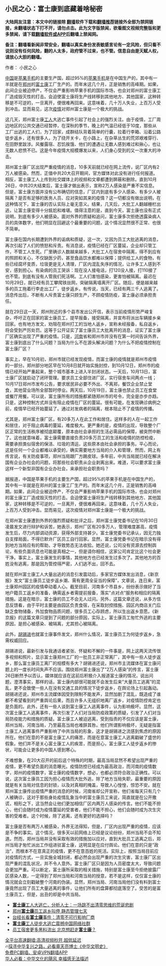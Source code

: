  <!-- 面包屑导航 --> <h2>小民之心：富士康到底藏着啥秘密</h2> <p class="notice"><b>大陆网友注意：本文中的链接除 <a href="https://github.com/bannedbook/fanqiang" >翻墙</a>软件下载和<a href="https://github.com/killgcd/justmysocks/blob/master/README.md">翻墙推荐</a>链接外全部为禁网链接，未翻墙状态下打不开，请勿点击。此为文字版禁闻，欲看图文视频完整版和更多禁闻，请下载<a href="https://github.com/bannedbook/fanqiang">翻墙软件或APP</a>后翻墙上禁闻网。</p><p>备注：翻墙看新闻非常安全，翻墙以真实身份发表敏感言论有一定风险，但只看不说则没有任何风险，翻的人太多，政府管不过来，也不管。信息自由是天赋人权，请放心大胆的翻墙。</b></p>  <div class="entry"> <p>作者： 小民之心</p> <p id="summary"><span class='wp_keywordlink_affiliate'><a href="https://www.bannedbook.org/" title="中国" target="_blank">中国</a></span>是<a href="https://www.bannedbook.org/bnews/tag/%e8%8b%b9%e6%9e%9c/" class="st_tag internal_tag" rel="tag" title="标签 苹果 下的日志">苹果</a><a href="https://www.bannedbook.org/bnews/tag/%e6%89%8b%e6%9c%ba/" class="st_tag internal_tag" rel="tag" title="标签 手机 下的日志">手机</a>的主要生产国，超过95%的<a href="https://www.bannedbook.org/bnews/tag/%e8%8b%b9%e6%9e%9c%e6%89%8b%e6%9c%ba/" class="st_tag internal_tag" rel="tag" title="标签 苹果手机 下的日志">苹果手机</a>是在中国生产的，其中有一半就是在<a href="https://www.bannedbook.org/bnews/tag/%e9%83%91%e5%b7%9e/" class="st_tag internal_tag" rel="tag" title="标签 郑州 下的日志">郑州</a>的<a href="https://www.bannedbook.org/bnews/tag/%e5%af%8c%e5%a3%ab%e5%ba%b7/" class="st_tag internal_tag" rel="tag" title="标签 富士康 下的日志">富士康</a>工厂生产的。而年末这几个月，正是销售的高峰期。如果，此间企业被迫停产，不仅会严重影响苹果手机的国际市场，也会对郑州的富士康工厂造成毁灭性的打击。会迫使富士康将生产线转移到其他地方、其他国家，这种转移是不可逆的，一旦离开，便很难再回来。这意味着，几十万人失业，上百万人受到冲击。显而易见，这次<a href="https://www.bannedbook.org/bnews/tag/%E7%96%AB%E6%83%85/" class="st_tag internal_tag" rel="tag" title="标签 疫情 下的日志">疫情</a>对郑州富士康是一个极大的挑战。</p> <p id="conimg">这几天，郑州富士康<a href="https://www.bannedbook.org/bnews/tag/%E5%B7%A5%E4%BA%BA/" class="st_tag internal_tag" rel="tag" title="标签 工人 下的日志">工人</a>大逃亡事件引起了社会上的强烈关注。由于疫情，工厂周边地区的公共交通已经暂停，在深秋的季节，晚上的气温已经低于10度，那些从工厂出逃的工人们，为了回家，成群结队背着简单的行囊，拉着行李箱、沿着公路徒步返乡，还有很多人，为了绕开关卡，在小路上，在杂草丛生的荒郊艰难穿行、在田野里跋涉。风餐露宿、忍饥挨饿、他们的遭遇让无数人感到难过和揪心，也让无数人悲愤不已。这是今年疫情大规模爆发以来，人们身心受到的又一次重大的冲击。</p> <p>郑州富士康厂区出现严重疫情的消息，10多天前就已经在网上流传，说厂区内有2万人被感染。然而，正值中共20大召开期间，官方媒体对此没有进行任何报道。相反，富士康工人上传到社交媒体上的视频和文章都遭到屏蔽和删除。直到10月26日，中共20大结束后，富士康才做出表示，宣称2万人感染是严重不实信息。但是，富士康方面并没有公布确切的信息，厂区内到底有多少人感染、有多少人被隔离？是否有足够的医务人员、应对突如其来的疫情？这一切都没有做出说明，在这种情况下，富士康的否认实际上毫无意义。结果，几天后，大批工人翻越栅栏出逃，让富士康变得十分尴尬和难堪。值得注意的是，直到今天，富士康也没有正式说明，到底有多少人被感染。面对外界的质疑和追问，富士康多次拒绝透露染病人员的具体数字，他们明显在回避这个最重要的问题，这个情况显然很不正常、也很不简单。</p>  <p>富士康在国内长期遭到外界的诟病和质疑，这一次，又因为员工大批逃离的消息，再次引起了人们的愤怒和斥责。有消息说，疫情已经在厂区蔓延，企业却只管工作，不管工人生死。厂里确诊人数越来越多，大批工人在宿舍中隔离，得不到应有的照顾和关心，不仅缺医少药，甚至食品饮水都难以保障；提供给工人的食物，有些已经腐坏变质，垃圾更是无人清理，厂区内混乱失序的情况，让许多工人感到不安，感到担心。有染病的员工哭诉：现在没人接电话，打120没人接，打110接了也不管。到底有没有人管我们死活啊。工人们害怕感染，更害怕被隔离。最迟在10月29日，就已经有员工攀爬铁丝网，突破隔离墙离开厂区。随后，便是越来越多的员工拖着行李走出工厂，徒步返乡。有传说，当天，已经有两三千人逃离了。消息传出后，不断有人斥责富士康只顾生产，不顾疫情防疫，富士康必须承担责任。</p> <p>就在29日这一天，郑州附近的多个县市发出公开信，表示当前疫情形势严峻复杂，呼吁正在回家的富士康员工，提早报备，接受隔离，并宣布将派出车辆接乡亲回家。也有地方发文，劝阻在郑州打工的当地人返乡，宣称未经报备，私自返乡，将会受到严厉处罚。这等于公开证实了富士康员工大批离开的消息，证实了富士康厂区确实出现了严重的疫情。只是，<a href="https://www.bannedbook.org/bnews/tag/%e6%b2%b3%e5%8d%97/" class="st_tag internal_tag" rel="tag" title="标签 河南 下的日志">河南</a>省和郑州市并没有在第一时间告诉外界，富士康到底出了什么问题？当局为什么不在源头解决问题？为什么不把疫情控制在富士康厂区？</p> <p>事实上，早在10月初，郑州市就已经发现疫情，而富士康的疫情就是郑州市疫情的一部分。郑州部分地区早在10月8日就开始实施封控，到10月12日，郑州市的疫情已经开始严重起来，整个城市基本上进入半封闭状态。一天后，10月13日，富士康厂区就启动了闭环管理。要求员工全部住进厂区，实行宿舍车间两点一线；10月17日郑州市发布公告，要求居民非必要不外出、不离郑，餐饮企业禁止堂食，其他营业场所全部暂时停业。两天后，10月19日，富士康也禁止员工在食堂或餐厅用餐。可以说，富士康所有的措施都紧随郑州市的号令，完全是亦步亦趋。只是，这种控制方式并没有阻止疫情在厂区的蔓延。很有可能，在发现确诊病例之前，疫情早已经开始蔓延了。通过对发病者的隔离，根本阻止不了疫情的传播。</p> <p>尤其是，郑州富士康厂区，有20多万人在此工作和居住。这样多的人在一起工作和居住，对于阻止病毒的蔓延，难度极大。更严重的是，疫情的出现，导致整个厂区正常的生活秩序被彻底颠覆，原本由社会承担的生活必需品的保障，被突然中断了。这也就意味着，富士康需要直接负责20多万员工的生活和疫情的防控检疫，需要承担类似宿舍的保洁、垃圾的清运，这些原本由社会承担的事务。平心而论，这是任何一个企业都难以承受的，确实需要地方当局的介入和管理，然而，网上有传言说，有关防疫事项，郑州当局跟厂方踢皮球。多年前，中共当局就已经在解决国有企业办社会的问题，将那些社会职责从企业剥离出来。难道，可以要求富士康这样一个新型非国有企业办社会，来承担社会职责吗？</p>  <p>据报道，中国是苹果手机的主要生产国，超过95%的苹果手机是在中国生产的，其中有一半就是在郑州的富士康工厂生产的。而年末这几个月，正是销售的高峰期。如果，此间企业被迫停产，不仅会严重影响苹果手机的国际市场，也会对郑州的富士康工厂造成毁灭性的打击。会迫使富士康将生产线转移到其他地方、其他国家，这种转移是不可逆的，一旦离开，便很难再回来。这意味着，几十万人失业，上百万人受到冲击。显而易见，这次疫情对郑州富士康是一个极大的挑战。</p> <p>在郑州富士康遭到外界的强烈质疑和批评之后，郑州富士康党委书记在10月30日凌晨发文进行辩护和诉苦，她表示，郑州厂区有20多万人，管理难度甚高，疫情发生后，尽力内部调动资源，获得外部支持甚少。富士康党委书记承认，因无力独自支撑局面，不得已默许厂区员工自行回家。显然，富士康党委书记在暗示没有得到地方当局应有的帮助，才导致势态无法收拾。她还说，公司没有资源去控制舆论，有些负面讯息也可能是真相之一，但是请你相信，这家公司肯定比这个社会更干净。事实上，富士康发生的事情，其他地方也已经发生过多次了。其他地方的百姓没有逃离，那是因为管控得严密，人们逃不出，回不去。</p> <p>就在郑州富士康工人大量出逃的消息引发震动后，多家官方媒体发出消息，《新京报》发文&#8221;富士康员工徒步返乡潮、需有更周全妥当的保障&#8221;，文章说，连日来，富士康郑州园区的疫情牵动着人心。截至目前，河南多个市县乡，纷纷表示做好了当地户籍员工返乡的准备，确需返乡者需提前报备，落实&#8221;点对点&#8221;服务和相应的隔离措施。这是在暗示，富士康的员工不会无人过问。另外，这篇文章还说，从多方信息反馈看，由于平时主要是由园区负责食宿，在采取封控措施、园区内商店关门后缺乏食物储备，外加食物品质问题，很多员工心存顾虑，所以生出返乡意愿。《新京报》的这篇文章只提到了问题的部分原因，实际上，富士康员工匆忙外逃的主要原因，是担心被感染、被隔离，尤其担心被隔离。</p> <p>此外，<a href="https://www.bannedbook.org/bnews/tag/%e8%83%a1%e9%94%a1%e8%bf%9b/" class="st_tag internal_tag" rel="tag" title="标签 胡锡进 下的日志">胡锡进</a>也就富士康事件发文，郑州什么情况，富士康员工为何徒步返乡，急需权威回应。</p>  <p>胡锡进说，最新引发与我通话者紧张、怀疑和不解的一件事是，网上这两天流传很多视频和照片，显示富士康郑州工厂的一批员工非正常离厂，其中有一些人徒步返乡，那么富士康员工离厂的规模有多大？胡锡进还说，郑州市主流媒体在富士康问题上的一度长时间失声不应该。围绕郑州富士康出了&#8221;2万人感染&#8221;的传言，富士康26日断然予以否认，媒体就应该在这前后积极介入报道富士康的情况，说出问题，澄清事实，那样的话，富士康内部很可能就不会发生后来&#8221;大量员工逃离&#8221;的混乱，更不会致使一些人在没有交通工具的情况下徒步返乡，在舆论场上引起轰动。胡锡进还说，郑州市主流媒体因受到限制不能发声，显然加剧了混乱，既造成了谁都不希望看到的严重舆论后果，而且许多人无组织地离厂返乡，对疫情防控肯定也是负面的。此外，还有一些人谈到富士康工人逃离事件，认为影响极坏。显然，这次富士康工人逃离事件，再次引发了人们对当局防疫政策的质疑，引发了人们对当局防疫能力和措施的质疑。富士康工人被迫逃离，受到指责的不仅应该是富士康，郑州当局，河南当局，乃至最高当局也难辞其咎。他们所谓影响极坏，无疑是指富士康工人逃离事件严重影响了中共当局的形象，这才是胡锡进之流感到焦虑的原因所在。他们在意的不是富士康工人的痛苦，而是在意富士康工人逃离戳破了盛世的假象。他们并不是关心富士康工人的疾苦，而是担心，富士康工人徒步返乡的惨状，可能会让更多的中国人感到寒心。</p> <p>不难想象，在20大召开的前后这个特殊的时期，最高当局显然不希望出现严重的疫情，更不希望负面的消息曝光。疫情防控已经成为最高政治，而河南的疫情数字，郑州的疫情数字，富士康的疫情数字，想必，也都必须符合政治正确性。可以说，这次富士康员工因为担心疫情而大批外逃，除了地方当局失职，最重要的原因就是有关当局对信息的封锁，以及对真相的掩盖，导致人心惶惶，惊恐不安。就在郑州富士康传出疫情严重的消息的时候，河南省却公开宣称，他们省每天只有几个人被确诊，这对于那些身处疫情乱象当中的富士康员工来说，简直就是在公开撒谎，相形之下，这当然会让他们更加相信厂区内两万人感染的传言。他们不能不担心，他们会随时成为疫情蔓延的受害者，他们不能不担心，他们会随时成为次生灾害的受难者。这个时候，除了逃离，还有更好的选择吗？</p> <p>富士康是否有两万人被感染，外界无法得知，但是，厂区内出现严重的疫情，应该是不争的事实。这个情况，很多天以前网络上已经是议论纷纷，郑州当局不会不知道。然而，郑州当局并没有采取有效的措施加以应对，直到大批员工逃离之后，郑州当局才匆忙派出工作组进驻富士康，这明显是在应付舆论。他们在意的只是&#8221;政治&#8221;，而根本不在意真正的疫情，更不在意百姓的死活。实际上，按照当局目前应对疫情的方式，一旦实施全城封闭，都必然会出现严重的次生灾害，富士康厂区出现严重的混乱状况，并不令人意外。富士康厂区只是因为人员密度太大，导致问题会更加严重。可以断定，富士康所采取的相关措施，特别是富士康至今拒绝披露厂区感染人数，一定得到了郑州当局和河南当局的授意，若不是这样，仅仅富士康的情况就会立刻戳破整个河南的伪装。显然，郑州当局、河南当局他们没有料到富士康竟然出现了员工大量逃离的事件，让他们所有的盘算都彻底落空了。受苦的是富士康员工，但是，出丑的却是中共当局。</p> <!--<div id="taboola-mid-1"></div>--><ul class='op-related-articles' title='相关阅读'> <li><a href='https://www.bannedbook.org/bnews/headline/20221104/1806514.html' target='_blank'><b>富士康</b>工人大逃亡，分析人士：一场跳不出清零思维的荒诞悲剧</a></li> <li><a href='https://www.bannedbook.org/bnews/bannedvideo/20221104/1806476.html' target='_blank'>郑州<b>富士康</b>员工返乡叫停 静态管理七天</a></li> <li><a href='https://www.bannedbook.org/bnews/bannedvideo/20221104/1806352.html' target='_blank'>台经长看<b>富士康</b>事件：清零不可行影响厂商</a></li> <li><a href='https://www.bannedbook.org/bnews/renquan/20221103/1806290.html' target='_blank'><b>富士康</b>工人徒步大逃亡震撼中国网络社群</a></li> <li><a href='https://www.bannedbook.org/bnews/baitai/20221103/1806282.html' target='_blank'>员工宿舍更多黑料流出 北京想赶走<b>富士康</b>？</a></li> </ul> <p class="texttj"> <a href="https://github.com/bannedbook/fanqiang/wiki/V2ray%E6%9C%BA%E5%9C%BA" target="_blank">全平台高速翻墙:高清视频秒开,超低延迟</a><br/> 🔥<a href="https://www.bannedbook.org/bnews/comments/20220808/1768773.html" target="_blank">探寻中华复兴之路，必看章天亮博士《中华文明史》</a><br/> <a href="https://github.com/bannedbook/fanqiang/wiki/%E7%A6%81%E9%97%BB%E7%BD%91%E5%AE%89%E5%8D%93%E7%BF%BB%E5%A2%99%E6%96%B0%E9%97%BBAPP" target="_blank">免费PC翻墙、安卓VPN翻墙APP</a><br/> <a href="https://www.bannedbook.org/bnews/comments/20220220/1694796.html" target="_blank">华人必看：中华文化的飓风 幸福感无法描述</a><br/> </p> <p class="src-info">　 </p><a name='sharetosocial'></a> <div style="margin-bottom:5px;padding-bottom:5px;clear:both"> <div id="archive-pix-1" class="banner-ads"> <!-- AuctionX Display platform tag START --> <div id="27602x728x90x621x_ADSLOT1" clicktrack="%%CLICK_URL_ESC%%"></div>  <!-- AuctionX Display platform tag END --> </div> <div id="archive-pix-2" class="banner-ads"> <!-- AuctionX Display platform tag START --> <div id="27556x300x250x621x_ADSLOT1" clicktrack="%%CLICK_URL_ESC%%" style="margin:0 auto;text-align:center"></div>  <!-- AuctionX Display platform tag END --> </div> </div>  <div id="archive-pix-1" class="banner-ads"> <!-- AuctionX Display platform tag START --> <div id="27603x728x90x621x_ADSLOT1" clicktrack="%%CLICK_URL_ESC%%"></div>  <!-- AuctionX Display platform tag END --> </div> </div><!--END ENTRY--> 